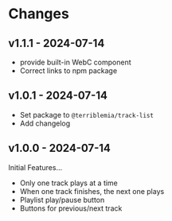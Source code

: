 # Changes

## v1.1.1 - 2024-07-14

- provide built-in WebC component
- Correct links to npm package

## v1.0.1 - 2024-07-14

- Set package to `@terriblemia/track-list`
- Add changelog

## v1.0.0 - 2024-07-14

Initial Features…

- Only one track plays at a time
- When one track finishes, the next one plays
- Playlist play/pause button
- Buttons for previous/next track
